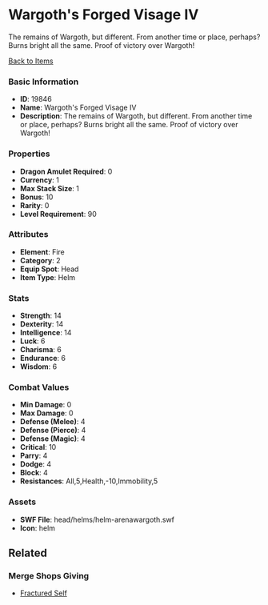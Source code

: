 # Wargoth's Forged Visage IV

The remains of Wargoth, but different. From another time or place, perhaps? Burns bright all the same. Proof of victory over Wargoth!

[Back to Items](../items.md)

### Basic Information

- **ID**: 19846
- **Name**: Wargoth&#039;s Forged Visage IV
- **Description**: The remains of Wargoth, but different. From another time or place, perhaps? Burns bright all the same. Proof of victory over Wargoth!

### Properties

- **Dragon Amulet Required**: 0
- **Currency**: 1
- **Max Stack Size**: 1
- **Bonus**: 10
- **Rarity**: 0
- **Level Requirement**: 90

### Attributes

- **Element**: Fire
- **Category**: 2
- **Equip Spot**: Head
- **Item Type**: Helm

### Stats

- **Strength**: 14
- **Dexterity**: 14
- **Intelligence**: 14
- **Luck**: 6
- **Charisma**: 6
- **Endurance**: 6
- **Wisdom**: 6

### Combat Values

- **Min Damage**: 0
- **Max Damage**: 0
- **Defense (Melee)**: 4
- **Defense (Pierce)**: 4
- **Defense (Magic)**: 4
- **Critical**: 10
- **Parry**: 4
- **Dodge**: 4
- **Block**: 4
- **Resistances**: All,5,Health,-10,Immobility,5

### Assets

- **SWF File**: head/helms/helm-arenawargoth.swf
- **Icon**: helm

## Related

### Merge Shops Giving

- [Fractured Self](../merge-shops/327-fractured-self.md)

